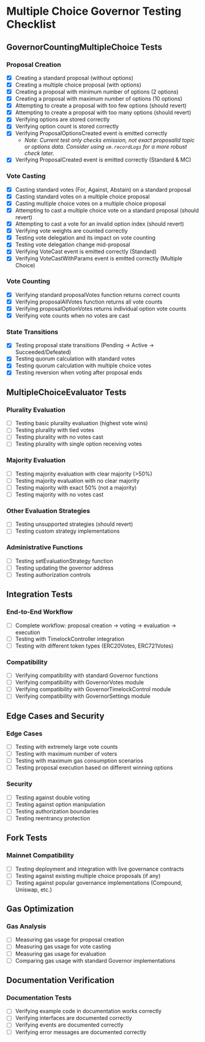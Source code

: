 # Multiple Choice Governor Testing Checklist

## GovernorCountingMultipleChoice Tests

### Proposal Creation
- [x] Creating a standard proposal (without options)
- [x] Creating a multiple choice proposal (with options)
- [x] Creating a proposal with minimum number of options (2 options)
- [x] Creating a proposal with maximum number of options (10 options)
- [x] Attempting to create a proposal with too few options (should revert)
- [x] Attempting to create a proposal with too many options (should revert)
- [x] Verifying options are stored correctly
- [x] Verifying option count is stored correctly
- [x] Verifying ProposalOptionsCreated event is emitted correctly
  - *Note: Current test only checks emission, not exact proposalId topic or options data. Consider using `vm.recordLogs` for a more robust check later.*
- [x] Verifying ProposalCreated event is emitted correctly (Standard & MC)

### Vote Casting
- [x] Casting standard votes (For, Against, Abstain) on a standard proposal
- [x] Casting standard votes on a multiple choice proposal
- [x] Casting multiple choice votes on a multiple choice proposal
- [x] Attempting to cast a multiple choice vote on a standard proposal (should revert)
- [x] Attempting to cast a vote for an invalid option index (should revert)
- [x] Verifying vote weights are counted correctly
- [x] Testing vote delegation and its impact on vote counting
- [x] Testing vote delegation change mid-proposal
- [x] Verifying VoteCast event is emitted correctly (Standard)
- [x] Verifying VoteCastWithParams event is emitted correctly (Multiple Choice)

### Vote Counting
- [x] Verifying standard proposalVotes function returns correct counts
- [x] Verifying proposalAllVotes function returns all vote counts
- [x] Verifying proposalOptionVotes returns individual option vote counts
- [x] Verifying vote counts when no votes are cast

### State Transitions
- [x] Testing proposal state transitions (Pending → Active → Succeeded/Defeated)
- [x] Testing quorum calculation with standard votes
- [x] Testing quorum calculation with multiple choice votes
- [x] Testing reversion when voting after proposal ends

## MultipleChoiceEvaluator Tests

### Plurality Evaluation
- [ ] Testing basic plurality evaluation (highest vote wins)
- [ ] Testing plurality with tied votes
- [ ] Testing plurality with no votes cast
- [ ] Testing plurality with single option receiving votes

### Majority Evaluation
- [ ] Testing majority evaluation with clear majority (>50%)
- [ ] Testing majority evaluation with no clear majority
- [ ] Testing majority with exact 50% (not a majority)
- [ ] Testing majority with no votes cast

### Other Evaluation Strategies
- [ ] Testing unsupported strategies (should revert)
- [ ] Testing custom strategy implementations

### Administrative Functions
- [ ] Testing setEvaluationStrategy function
- [ ] Testing updating the governor address
- [ ] Testing authorization controls

## Integration Tests

### End-to-End Workflow
- [ ] Complete workflow: proposal creation → voting → evaluation → execution
- [ ] Testing with TimelockController integration
- [ ] Testing with different token types (ERC20Votes, ERC721Votes)

### Compatibility
- [ ] Verifying compatibility with standard Governor functions
- [ ] Verifying compatibility with GovernorVotes module
- [ ] Verifying compatibility with GovernorTimelockControl module
- [ ] Verifying compatibility with GovernorSettings module

## Edge Cases and Security

### Edge Cases
- [ ] Testing with extremely large vote counts
- [ ] Testing with maximum number of voters
- [ ] Testing with maximum gas consumption scenarios
- [ ] Testing proposal execution based on different winning options

### Security
- [ ] Testing against double voting
- [ ] Testing against option manipulation
- [ ] Testing authorization boundaries
- [ ] Testing reentrancy protection

## Fork Tests

### Mainnet Compatibility
- [ ] Testing deployment and integration with live governance contracts
- [ ] Testing against existing multiple choice proposals (if any)
- [ ] Testing against popular governance implementations (Compound, Uniswap, etc.)

## Gas Optimization

### Gas Analysis
- [ ] Measuring gas usage for proposal creation
- [ ] Measuring gas usage for vote casting
- [ ] Measuring gas usage for evaluation
- [ ] Comparing gas usage with standard Governor implementations

## Documentation Verification

### Documentation Tests
- [ ] Verifying example code in documentation works correctly
- [ ] Verifying interfaces are documented correctly
- [ ] Verifying events are documented correctly
- [ ] Verifying error messages are documented correctly 